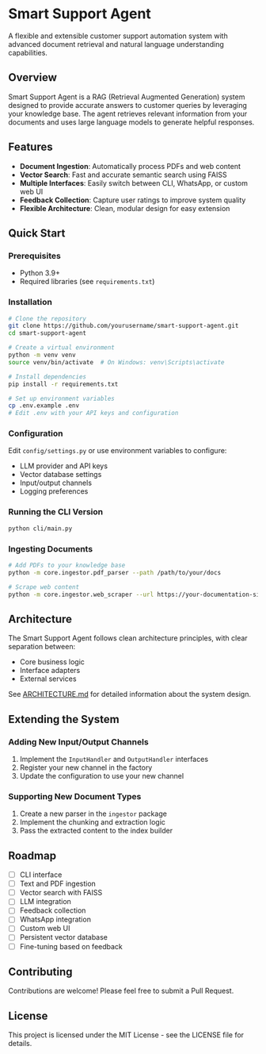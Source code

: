 # Smart Support Agent

A flexible and extensible customer support automation system with advanced document retrieval and natural language understanding capabilities.

## Overview

Smart Support Agent is a RAG (Retrieval Augmented Generation) system designed to provide accurate answers to customer queries by leveraging your knowledge base. The agent retrieves relevant information from your documents and uses large language models to generate helpful responses.

## Features

- **Document Ingestion**: Automatically process PDFs and web content
- **Vector Search**: Fast and accurate semantic search using FAISS
- **Multiple Interfaces**: Easily switch between CLI, WhatsApp, or custom web UI
- **Feedback Collection**: Capture user ratings to improve system quality
- **Flexible Architecture**: Clean, modular design for easy extension

## Quick Start

### Prerequisites

- Python 3.9+
- Required libraries (see `requirements.txt`)

### Installation

```bash
# Clone the repository
git clone https://github.com/yourusername/smart-support-agent.git
cd smart-support-agent

# Create a virtual environment
python -m venv venv
source venv/bin/activate  # On Windows: venv\Scripts\activate

# Install dependencies
pip install -r requirements.txt

# Set up environment variables
cp .env.example .env
# Edit .env with your API keys and configuration
```

### Configuration

Edit `config/settings.py` or use environment variables to configure:

- LLM provider and API keys
- Vector database settings
- Input/output channels
- Logging preferences

### Running the CLI Version

```bash
python cli/main.py
```

### Ingesting Documents

```bash
# Add PDFs to your knowledge base
python -m core.ingestor.pdf_parser --path /path/to/your/docs

# Scrape web content
python -m core.ingestor.web_scraper --url https://your-documentation-site.com
```

## Architecture

The Smart Support Agent follows clean architecture principles, with clear separation between:

- Core business logic
- Interface adapters
- External services

See [ARCHITECTURE.md](ARCHITECTURE.md) for detailed information about the system design.

## Extending the System

### Adding New Input/Output Channels

1. Implement the `InputHandler` and `OutputHandler` interfaces
2. Register your new channel in the factory
3. Update the configuration to use your new channel

### Supporting New Document Types

1. Create a new parser in the `ingestor` package
2. Implement the chunking and extraction logic
3. Pass the extracted content to the index builder

## Roadmap

- [ ] CLI interface
- [ ] Text and PDF ingestion
- [ ] Vector search with FAISS
- [ ] LLM integration
- [ ] Feedback collection
- [ ] WhatsApp integration
- [ ] Custom web UI
- [ ] Persistent vector database
- [ ] Fine-tuning based on feedback

## Contributing

Contributions are welcome! Please feel free to submit a Pull Request.

## License

This project is licensed under the MIT License - see the LICENSE file for details.
